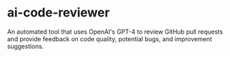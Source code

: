 # ai-code-reviewer
An automated tool that uses OpenAI's GPT-4 to review GitHub pull requests and provide feedback on code quality, potential bugs, and improvement suggestions.
